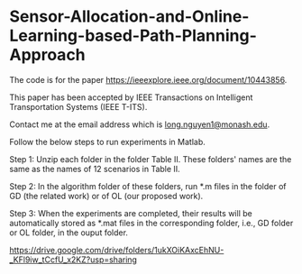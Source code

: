 # Sensor-Allocation-and-Online-Learning-based-Path-Planning-Approach

The code is for the paper https://ieeexplore.ieee.org/document/10443856. 

This paper has been accepted by IEEE Transactions on Intelligent Transportation Systems (IEEE T-ITS). 

Contact me at the email address which is long.nguyen1@monash.edu.

Follow the below steps to run experiments in Matlab.

Step 1: Unzip each folder in the folder Table II. These folders' names are the same as the names of 12 scenarios in Table II. 

Step 2: In the algorithm folder of these folders, run *.m files in the folder of GD (the related work) or of OL (our proposed work). 

Step 3: When the experiments are completed, their results will be automatically stored as *.mat files in the corresponding folder, i.e., GD folder or OL folder, in the ouput folder.




https://drive.google.com/drive/folders/1ukXOiKAxcEhNU-_KFl9iw_tCcfU_x2KZ?usp=sharing
